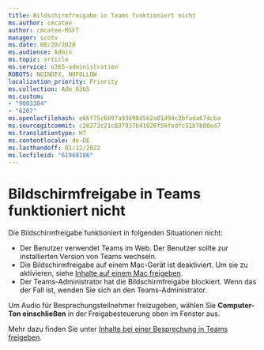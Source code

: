 ```yaml
---
title: Bildschirmfreigabe in Teams funktioniert nicht
ms.author: cmcatee
author: cmcatee-MSFT
manager: scotv
ms.date: 08/20/2020
ms.audience: Admin
ms.topic: article
ms.service: o365-administration
ROBOTS: NOINDEX, NOFOLLOW
localization_priority: Priority
ms.collection: Adm_O365
ms.custom:
- "9003304"
- "6207"
ms.openlocfilehash: e66f75c6b97a93698d562a01d94c2bfada674cba
ms.sourcegitcommit: c26373c21c837937b41026f56fedfc51b7b80ea7
ms.translationtype: HT
ms.contentlocale: de-DE
ms.lasthandoff: 01/12/2022
ms.locfileid: "61968186"
---
```

# <a name="screen-sharing-not-working-in-teams"></a>Bildschirmfreigabe in Teams funktioniert nicht

Die Bildschirmfreigabe funktioniert in folgenden Situationen nicht:

- Der Benutzer verwendet Teams im Web. Der Benutzer sollte zur installierten Version von Teams wechseln.
- Die Bildschirmfreigabe auf einem Mac-Gerät ist deaktiviert. Um sie zu aktivieren, siehe [Inhalte auf einem Mac freigeben](https://support.microsoft.com/office/fcc2bf59-aecd-4481-8f99-ce55dd836ce8#bkmk_sharecontentonmac).
- Der Teams-Administrator hat die Bildschirmfreigabe blockiert. Wenn das der Fall ist, wenden Sie sich an den Teams-Administrator.  

Um Audio für Besprechungsteilnehmer freizugeben, wählen Sie **Computer-Ton einschließen** in der Freigabesteuerung oben im Fenster aus.

Mehr dazu finden Sie unter [Inhalte bei einer Besprechung in Teams freigeben](https://support.microsoft.com/office/fcc2bf59-aecd-4481-8f99-ce55dd836ce8).
